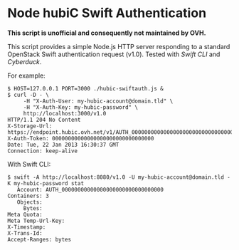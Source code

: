 Node hubiC Swift Authentication
===============================

**This script is unofficial and consequently not maintained by OVH.**

This script provides a simple Node.js HTTP server responding to a standard OpenStack Swift authentication request (v1.0).
Tested with *Swift CLI* and *Cyberduck*.

For example:

```
$ HOST=127.0.0.1 PORT=3000 ./hubic-swiftauth.js &
$ curl -D - \
     -H "X-Auth-User: my-hubic-account@domain.tld" \
     -H "X-Auth-Key: my-hubic-password" \
     http://localhost:3000/v1.0
HTTP/1.1 204 No Content
X-Storage-Url: https://endpoint.hubic.ovh.net/v1/AUTH_00000000000000000000000000000000
X-Auth-Token: 00000000000000000000000000000000
Date: Tue, 22 Jan 2013 16:30:37 GMT
Connection: keep-alive
```

With Swift CLI:
```
$ swift -A http://localhost:8080/v1.0 -U my-hubic-account@domain.tld -K my-hubic-password stat
   Account: AUTH_00000000000000000000000000000000
Containers: 3
   Objects:
     Bytes:
Meta Quota:
Meta Temp-Url-Key:
X-Timestamp:
X-Trans-Id:
Accept-Ranges: bytes
```
